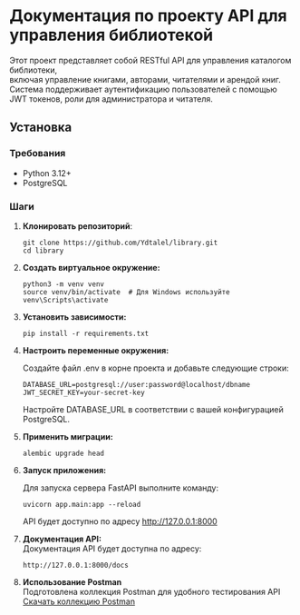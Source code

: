 # Документация по проекту API для управления библиотекой

Этот проект представляет собой RESTful API для управления каталогом библиотеки,  
включая управление книгами, авторами, читателями и арендой книг. 
Система поддерживает аутентификацию пользователей с помощью JWT токенов, роли 
для администратора и читателя.

## Установка

### Требования

- Python 3.12+
- PostgreSQL

### Шаги

1. **Клонировать репозиторий**:

   ```
   git clone https://github.com/Ydtalel/library.git
   cd library
   ```
2. **Создать виртуальное окружение:**

   ```
   python3 -m venv venv
   source venv/bin/activate  # Для Windows используйте venv\Scripts\activate
   ```
3. **Установить зависимости:**

   ```
   pip install -r requirements.txt
   ```
4. **Настроить переменные окружения:**

   Создайте файл .env в корне проекта и добавьте следующие строки:
   ```
   DATABASE_URL=postgresql://user:password@localhost/dbname
   JWT_SECRET_KEY=your-secret-key
   ```
   Настройте DATABASE_URL в соответствии с вашей конфигурацией PostgreSQL.  

5. **Применить миграции:**

   ```
   alembic upgrade head
   ```
6. **Запуск приложения:**

   Для запуска сервера FastAPI выполните команду:

   ```
   uvicorn app.main:app --reload
   ```
   API будет доступно по адресу http://127.0.0.1:8000
7. **Документация API:**  
   Документация API будет доступна по адресу:
   ```
   http://127.0.0.1:8000/docs
   ```
8. **Использование Postman**  
   Подготовлена коллекция Postman для удобного тестирования API   
   [Скачать коллекцию Postman](library.postman_collection.json)